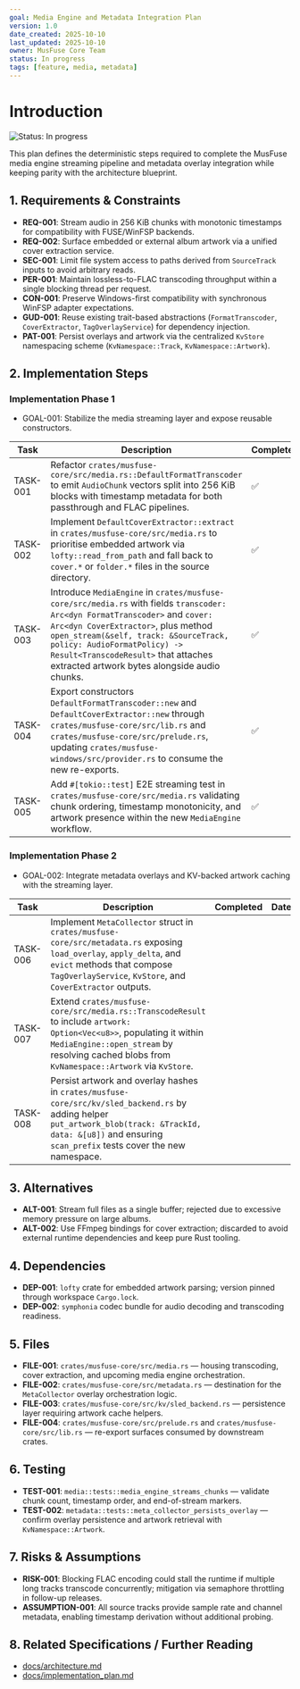 ```yaml
---
goal: Media Engine and Metadata Integration Plan
version: 1.0
date_created: 2025-10-10
last_updated: 2025-10-10
owner: MusFuse Core Team
status: In progress
tags: [feature, media, metadata]
---
```


# Introduction

![Status: In progress](https://img.shields.io/badge/status-In%20progress-yellow)

This plan defines the deterministic steps required to complete the MusFuse media engine streaming pipeline and metadata overlay integration while keeping parity with the architecture blueprint.

## 1. Requirements & Constraints

- **REQ-001**: Stream audio in 256 KiB chunks with monotonic timestamps for compatibility with FUSE/WinFSP backends.
- **REQ-002**: Surface embedded or external album artwork via a unified cover extraction service.
- **SEC-001**: Limit file system access to paths derived from `SourceTrack` inputs to avoid arbitrary reads.
- **PER-001**: Maintain lossless-to-FLAC transcoding throughput within a single blocking thread per request.
- **CON-001**: Preserve Windows-first compatibility with synchronous WinFSP adapter expectations.
- **GUD-001**: Reuse existing trait-based abstractions (`FormatTranscoder`, `CoverExtractor`, `TagOverlayService`) for dependency injection.
- **PAT-001**: Persist overlays and artwork via the centralized `KvStore` namespacing scheme (`KvNamespace::Track`, `KvNamespace::Artwork`).

## 2. Implementation Steps

### Implementation Phase 1

- GOAL-001: Stabilize the media streaming layer and expose reusable constructors.

| Task | Description | Completed | Date |
|------|-------------|-----------|------|
| TASK-001 | Refactor `crates/musfuse-core/src/media.rs::DefaultFormatTranscoder` to emit `AudioChunk` vectors split into 256 KiB blocks with timestamp metadata for both passthrough and FLAC pipelines. | ✅ | 2025-10-10 |
| TASK-002 | Implement `DefaultCoverExtractor::extract` in `crates/musfuse-core/src/media.rs` to prioritise embedded artwork via `lofty::read_from_path` and fall back to `cover.*` or `folder.*` files in the source directory. | ✅ | 2025-10-10 |
| TASK-003 | Introduce `MediaEngine` in `crates/musfuse-core/src/media.rs` with fields `transcoder: Arc<dyn FormatTranscoder>` and `cover: Arc<dyn CoverExtractor>`, plus method `open_stream(&self, track: &SourceTrack, policy: AudioFormatPolicy) -> Result<TranscodeResult>` that attaches extracted artwork bytes alongside audio chunks. | ✅ | 2025-10-10 |
| TASK-004 | Export constructors `DefaultFormatTranscoder::new` and `DefaultCoverExtractor::new` through `crates/musfuse-core/src/lib.rs` and `crates/musfuse-core/src/prelude.rs`, updating `crates/musfuse-windows/src/provider.rs` to consume the new re-exports. | ✅ | 2025-10-10 |
| TASK-005 | Add `#[tokio::test]` E2E streaming test in `crates/musfuse-core/src/media.rs` validating chunk ordering, timestamp monotonicity, and artwork presence within the new `MediaEngine` workflow. | ✅ | 2025-10-10 |

### Implementation Phase 2

- GOAL-002: Integrate metadata overlays and KV-backed artwork caching with the streaming layer.

| Task | Description | Completed | Date |
|------|-------------|-----------|------|
| TASK-006 | Implement `MetaCollector` struct in `crates/musfuse-core/src/metadata.rs` exposing `load_overlay`, `apply_delta`, and `evict` methods that compose `TagOverlayService`, `KvStore`, and `CoverExtractor` outputs. |  |  |
| TASK-007 | Extend `crates/musfuse-core/src/media.rs::TranscodeResult` to include `artwork: Option<Vec<u8>>`, populating it within `MediaEngine::open_stream` by resolving cached blobs from `KvNamespace::Artwork` via `KvStore`. |  |  |
| TASK-008 | Persist artwork and overlay hashes in `crates/musfuse-core/src/kv/sled_backend.rs` by adding helper `put_artwork_blob(track: &TrackId, data: &[u8])` and ensuring `scan_prefix` tests cover the new namespace. |  |  |

## 3. Alternatives

- **ALT-001**: Stream full files as a single buffer; rejected due to excessive memory pressure on large albums.
- **ALT-002**: Use FFmpeg bindings for cover extraction; discarded to avoid external runtime dependencies and keep pure Rust tooling.

## 4. Dependencies

- **DEP-001**: `lofty` crate for embedded artwork parsing; version pinned through workspace `Cargo.lock`.
- **DEP-002**: `symphonia` codec bundle for audio decoding and transcoding readiness.

## 5. Files

- **FILE-001**: `crates/musfuse-core/src/media.rs` — housing transcoding, cover extraction, and upcoming media engine orchestration.
- **FILE-002**: `crates/musfuse-core/src/metadata.rs` — destination for the `MetaCollector` overlay orchestration logic.
- **FILE-003**: `crates/musfuse-core/src/kv/sled_backend.rs` — persistence layer requiring artwork cache helpers.
- **FILE-004**: `crates/musfuse-core/src/prelude.rs` and `crates/musfuse-core/src/lib.rs` — re-export surfaces consumed by downstream crates.

## 6. Testing

- **TEST-001**: `media::tests::media_engine_streams_chunks` — validate chunk count, timestamp order, and end-of-stream markers.
- **TEST-002**: `metadata::tests::meta_collector_persists_overlay` — confirm overlay persistence and artwork retrieval with `KvNamespace::Artwork`.

## 7. Risks & Assumptions

- **RISK-001**: Blocking FLAC encoding could stall the runtime if multiple long tracks transcode concurrently; mitigation via semaphore throttling in follow-up releases.
- **ASSUMPTION-001**: All source tracks provide sample rate and channel metadata, enabling timestamp derivation without additional probing.

## 8. Related Specifications / Further Reading

- [docs/architecture.md](../docs/architecture.md)
- [docs/implementation_plan.md](../docs/implementation_plan.md)

